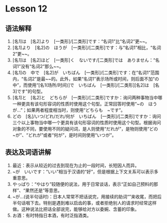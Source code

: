 # Lesson 12

## 语法解释

1. [名1]は　[名2]より　[一类形]/[二类形]です：“名词1”比“名词2”更\~~。
2. [名1]より　[名2]の　ほうが　[一类形]/[二类形]です：与“名词1”相比，“名词2”更\~~。
3. [名1]は　[名2]ほど　[一类形]く　ないです/[二类形]では　ありません：“名词1”没有“名词2“那么\~~。
4. \[名1]の　中で　\[名2]が　いちばん　\[一类形]/\[二类形]です：在“名词1”范围内，“名词2”是最\~~的。此外，如果“名词1”表示场所或时间，则后面不加“の中”，而使用“\[名1(场所/时间)]で　いちばん　\[一类形]/\[二类形][名2]は　[名3]です"的句型。
5. [名1]と　[名2]と　どちらが　[一类形]/[二类形]ですか：询问两种事物当中哪一种更具有该句形容词的性质时使用这个句型。正常回答时使用“~の　ほうが...”；如果两者程度相当时，则使用“どちらも　~です”。
6. どの　[名]/いつ/どれ/だれ/何が　いちばん　[一类形]/[二类形]ですか：询问三个以上事物当中哪一个更具有该句形容词的性质时使用这个句型。根据询问对象的不同，要使用不同的疑问词，是人则使用“だれが”，是物则使用“どの　~が”、“どれが”或者“何が”，是时间则使用“いつが”。

## 表达及词语讲解

1. 最近：表示从较近的过去到现在为止的一段时间，长短因人而异。
2. ~が　いいです：“いい”相当于汉语的“好”，但是根据上下文关系可以表示多重意思。
3. やっぱり：“やはり”较随便的说法，用于日常谈话，表示“正如自己预料的那样”、“果然还是”等意思。
4. ~が...(说半句话时)：日本人常常不把话说完，用接续的助词“”来收尾，而把后半句话咽下去。特别是遇到难以启齿的事，或者拒绝别人的请求时经常这样做。这种说法比把话全部说完，能够给对方以委婉、含蓄的印象。
5. お酒：有时特指日本酒，有时泛指酒类。
